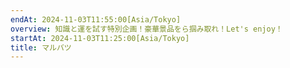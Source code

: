 ```yaml
---
endAt: 2024-11-03T11:55:00[Asia/Tokyo]
overview: 知識と運を試す特別企画！豪華景品をら掴み取れ！Let's enjoy！
startAt: 2024-11-03T11:25:00[Asia/Tokyo]
title: マルバツ
---
```

